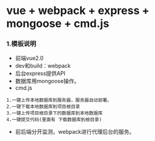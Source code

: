 # vue + webpack + express + mongoose + cmd.js

### 1.模板说明

* 前端vue2.0
* dev和build：webpack
* 后台express提供API
* 数据库用mongoose操作。
* cmd.js
```
1.一键上传本地数据库到服务器，服务器自动部署。
2.一键下载本地数据库到项目根目录
3.一键上传项目根目录下的数据库到本地数据库
4.一键提交代码(里面有 下载数据库到根目录)
```

* 前后端分开监测，webpack进行代理后台的服务。